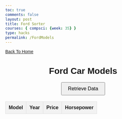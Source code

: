 ```yaml
---
toc: true
comments: false
layout: post
title: Ford Sorter
courses: { compsci: {week: 35} }
type: hacks
permalink: /FordModels
---
```


<html lang="en">
<head>
    <meta charset="UTF-8">
    <meta name="viewport" content="width=device-width, initial-scale=1.0">
    <title>Ford Car Models</title>
    <style>
        body {
            font-family: Arial, sans-serif;
            margin: 20px;
        }
        h1 {
            text-align: center;
        }
        table {
            width: 100%;
            border-collapse: collapse;
            margin: 20px 0;
        }
        th, td {
            padding: 10px;
            border: 1px solid #ddd;
            text-align: left;
        }
        th {
            cursor: pointer;
            background-color: #f2f2f2;
        }
        th:hover {
            background-color: #ddd;
        }
        th.sort-asc:after {
            content: " ▲";
        }
        th.sort-desc:after {
            content: " ▼";
        }
        button {
            display: block;
            margin: 20px auto;
            padding: 10px 20px;
            font-size: 16px;
            cursor: pointer;
        }
    </style>
<div class="button">
            <a href="CarHome">Back To Home</a>
</head>
<body>
    <h1>Ford Car Models</h1>
    <button id="fetchDataBtn">Retrieve Data</button>
    <table id="carTable">
        <thead>
            <tr>
                <th onclick="sortTable('model_name')">Model</th>
                <th onclick="sortTable('year')">Year</th>
                <th onclick="sortTable('price')">Price</th>
                <th onclick="sortTable('horsepower')">Horsepower</th>
            </tr>
        </thead>
        <tbody>
            <!-- Data will be inserted here -->
        </tbody>
    </table>
    <script>
        document.getElementById('fetchDataBtn').addEventListener('click', fetchCarData);
        let currentSortColumn = '';
        let currentSortOrder = 'asc';
        function fetchCarData() {
            fetch('http://127.0.0.1:5000/cars/ford')
                .then(response => response.json())
                .then(data => {
                    populateTable(data);
                })
                .catch(error => {
                    console.error('Error fetching data:', error);
                });
        }
        function sortTable(column) {
            if (currentSortColumn === column) {
                currentSortOrder = currentSortOrder === 'asc' ? 'desc' : 'asc';
            } else {
                currentSortColumn = column;
                currentSortOrder = 'asc';
            }
            fetch(`http://127.0.0.1:5000/sort_cars/ford?sort_by=${column}&order=${currentSortOrder}`)
                .then(response => response.json())
                .then(data => {
                    populateTable(data);
                    updateSortIndicators(column);
                })
                .catch(error => {
                    console.error('Error sorting data:', error);
                });
        }
        function populateTable(data) {
            const tableBody = document.getElementById('carTable').getElementsByTagName('tbody')[0];
            tableBody.innerHTML = ''; // Clear previous data
            data.forEach(car => {
                const row = tableBody.insertRow();
                row.insertCell(0).innerText = car.model_name;
                row.insertCell(1).innerText = car.year;
                row.insertCell(2).innerText = `$${car.price.toFixed(2)}`;
                row.insertCell(3).innerText = car.horsepower;
            });
        }
        function updateSortIndicators(column) {
            const ths = document.querySelectorAll("#carTable th");
            ths.forEach(th => {
                th.classList.remove("sort-asc", "sort-desc");
            });
            const sortedTh = Array.from(ths).find(th => th.innerText.toLowerCase() === column);
            if (sortedTh) {
                sortedTh.classList.add(currentSortOrder === 'asc' ? 'sort-asc' : 'sort-desc');
            }
        }
    </script>
</body>
</html>
